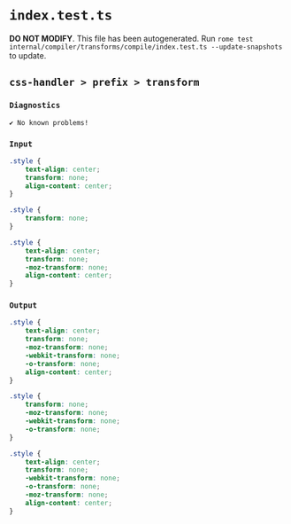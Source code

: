 # `index.test.ts`

**DO NOT MODIFY**. This file has been autogenerated. Run `rome test internal/compiler/transforms/compile/index.test.ts --update-snapshots` to update.

## `css-handler > prefix > transform`

### `Diagnostics`

```
✔ No known problems!

```

### `Input`

```css
.style {
	text-align: center;
	transform: none;
	align-content: center;
}

.style {
	transform: none;
}

.style {
	text-align: center;
	transform: none;
	-moz-transform: none;
	align-content: center;
}

```

### `Output`

```css
.style {
	text-align: center;
	transform: none;
	-moz-transform: none;
	-webkit-transform: none;
	-o-transform: none;
	align-content: center;
}

.style {
	transform: none;
	-moz-transform: none;
	-webkit-transform: none;
	-o-transform: none;
}

.style {
	text-align: center;
	transform: none;
	-webkit-transform: none;
	-o-transform: none;
	-moz-transform: none;
	align-content: center;
}

```
